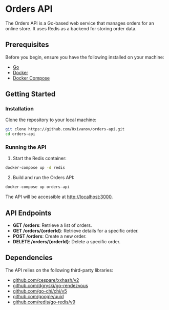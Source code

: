 
# Orders API

The Orders API is a Go-based web service that manages orders for an online store. It uses Redis as a backend for storing order data.

## Prerequisites

Before you begin, ensure you have the following installed on your machine:

- [Go](https://golang.org/doc/install)
- [Docker](https://docs.docker.com/get-docker/)
- [Docker Compose](https://docs.docker.com/compose/install/)

## Getting Started

### Installation

Clone the repository to your local machine:

```bash
git clone https://github.com/0xivanov/orders-api.git
cd orders-api
```

### Running the API

1. Start the Redis container:

```bash
docker-compose up -d redis
```

2. Build and run the Orders API:

```bash
docker-compose up orders-api
```

The API will be accessible at [http://localhost:3000](http://localhost:3000).

## API Endpoints

- **GET /orders**: Retrieve a list of orders.
- **GET /orders/{orderId}**: Retrieve details for a specific order.
- **POST /orders**: Create a new order.
- **DELETE /orders/{orderId}**: Delete a specific order.

## Dependencies

The API relies on the following third-party libraries:

- [github.com/cespare/xxhash/v2](https://pkg.go.dev/github.com/cespare/xxhash/v2)
- [github.com/dgryski/go-rendezvous](https://pkg.go.dev/github.com/dgryski/go-rendezvous)
- [github.com/go-chi/chi/v5](https://pkg.go.dev/github.com/go-chi/chi/v5)
- [github.com/google/uuid](https://pkg.go.dev/github.com/google/uuid)
- [github.com/redis/go-redis/v9](https://pkg.go.dev/github.com/redis/go-redis/v9)
